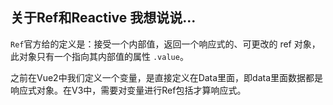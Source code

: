 ## 关于Ref和Reactive 我想说说...

`Ref`官方给的定义是：接受一个内部值，返回一个响应式的、可更改的 ref 对象，此对象只有一个指向其内部值的属性 `.value`。

之前在Vue2中我们定义一个变量，是直接定义在Data里面，即data里面数据都是响应式对象。在V3中，需要对变量进行Ref包括才算响应式。